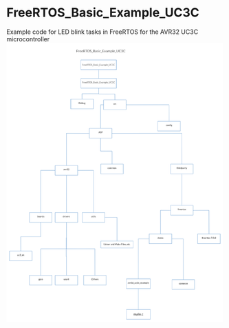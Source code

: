 # FreeRTOS_Basic_Example_UC3C
Example code for LED blink tasks in FreeRTOS for the AVR32 UC3C microcontroller
![Folder Tree](FreeRTOS_Basic_Example_UC3C.png?raw=true)
